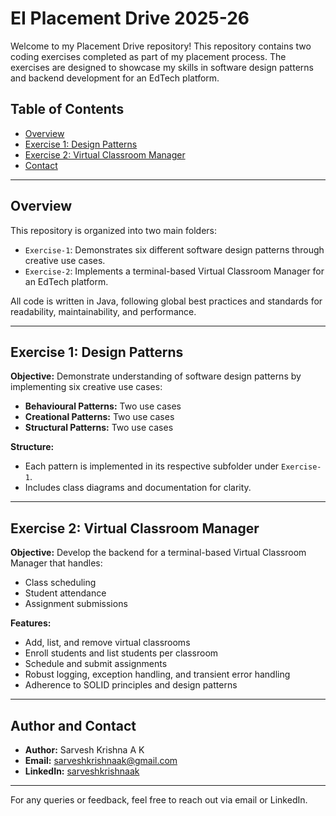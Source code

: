 # EI Placement Drive 2025-26

Welcome to my Placement Drive repository! This repository contains two coding exercises completed as part of my placement process. The exercises are designed to showcase my skills in software design patterns and backend development for an EdTech platform.

## Table of Contents
- [Overview](#overview)
- [Exercise 1: Design Patterns](#exercise-1-design-patterns)
- [Exercise 2: Virtual Classroom Manager](#exercise-2-virtual-classroom-manager)
- [Contact](#contact)

---

## Overview
This repository is organized into two main folders:
- `Exercise-1`: Demonstrates six different software design patterns through creative use cases.
- `Exercise-2`: Implements a terminal-based Virtual Classroom Manager for an EdTech platform.

All code is written in Java, following global best practices and standards for readability, maintainability, and performance.

---

## Exercise 1: Design Patterns

**Objective:**
Demonstrate understanding of software design patterns by implementing six creative use cases:
- **Behavioural Patterns:** Two use cases
- **Creational Patterns:** Two use cases
- **Structural Patterns:** Two use cases

**Structure:**
- Each pattern is implemented in its respective subfolder under `Exercise-1`.
- Includes class diagrams and documentation for clarity.

---

## Exercise 2: Virtual Classroom Manager

**Objective:**
Develop the backend for a terminal-based Virtual Classroom Manager that handles:
- Class scheduling
- Student attendance
- Assignment submissions

**Features:**
- Add, list, and remove virtual classrooms
- Enroll students and list students per classroom
- Schedule and submit assignments
- Robust logging, exception handling, and transient error handling
- Adherence to SOLID principles and design patterns

---

## Author and Contact

- **Author:** Sarvesh Krishna A K
- **Email:** sarveshkrishnaak@gmail.com
- **LinkedIn:** [sarveshkrishnaak](https://www.linkedin.com/in/sarveshkrishnaak)

---
For any queries or feedback, feel free to reach out via email or LinkedIn.